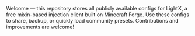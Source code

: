 Welcome — this repository stores all publicly available configs for LightX, a free mixin-based injection client built on Minecraft Forge.
Use these configs to share, backup, or quickly load community presets. Contributions and improvements are welcome!
